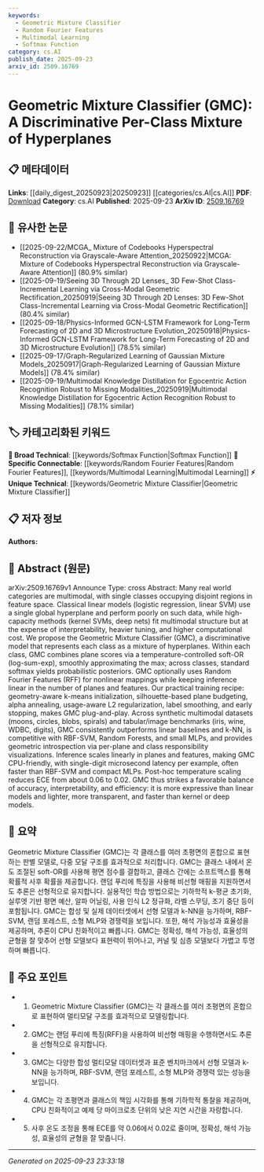 ```yaml
---
keywords:
  - Geometric Mixture Classifier
  - Random Fourier Features
  - Multimodal Learning
  - Softmax Function
category: cs.AI
publish_date: 2025-09-23
arxiv_id: 2509.16769
---
```


<!-- KEYWORD_LINKING_METADATA:
{
  "processed_timestamp": "2025-09-23T23:33:18.040778",
  "vocabulary_version": "1.0",
  "selected_keywords": [
    "Geometric Mixture Classifier",
    "Random Fourier Features",
    "Multimodal Learning",
    "Softmax Function"
  ],
  "rejected_keywords": [],
  "similarity_scores": {
    "Geometric Mixture Classifier": 0.78,
    "Random Fourier Features": 0.75,
    "Multimodal Learning": 0.8,
    "Softmax Function": 0.7
  },
  "extraction_method": "AI_prompt_based",
  "budget_applied": true,
  "candidates_json": {
    "candidates": [
      {
        "surface": "Geometric Mixture Classifier",
        "canonical": "Geometric Mixture Classifier",
        "aliases": [
          "GMC"
        ],
        "category": "unique_technical",
        "rationale": "The Geometric Mixture Classifier is a novel model introduced in the paper, providing a unique approach to handling multimodal data.",
        "novelty_score": 0.85,
        "connectivity_score": 0.65,
        "specificity_score": 0.9,
        "link_intent_score": 0.78
      },
      {
        "surface": "Random Fourier Features",
        "canonical": "Random Fourier Features",
        "aliases": [
          "RFF"
        ],
        "category": "specific_connectable",
        "rationale": "Random Fourier Features are used for nonlinear mappings, connecting to other models using similar techniques.",
        "novelty_score": 0.55,
        "connectivity_score": 0.7,
        "specificity_score": 0.8,
        "link_intent_score": 0.75
      },
      {
        "surface": "Multimodal",
        "canonical": "Multimodal Learning",
        "aliases": [],
        "category": "specific_connectable",
        "rationale": "The paper addresses multimodal data, aligning with the trending concept of Multimodal Learning.",
        "novelty_score": 0.5,
        "connectivity_score": 0.85,
        "specificity_score": 0.65,
        "link_intent_score": 0.8
      },
      {
        "surface": "softmax",
        "canonical": "Softmax Function",
        "aliases": [],
        "category": "broad_technical",
        "rationale": "Softmax is a fundamental concept in probabilistic models, linking to various machine learning techniques.",
        "novelty_score": 0.4,
        "connectivity_score": 0.9,
        "specificity_score": 0.5,
        "link_intent_score": 0.7
      }
    ],
    "ban_list_suggestions": [
      "linear models",
      "high-capacity methods",
      "synthetic multimodal datasets"
    ]
  },
  "decisions": [
    {
      "candidate_surface": "Geometric Mixture Classifier",
      "resolved_canonical": "Geometric Mixture Classifier",
      "decision": "linked",
      "scores": {
        "novelty": 0.85,
        "connectivity": 0.65,
        "specificity": 0.9,
        "link_intent": 0.78
      }
    },
    {
      "candidate_surface": "Random Fourier Features",
      "resolved_canonical": "Random Fourier Features",
      "decision": "linked",
      "scores": {
        "novelty": 0.55,
        "connectivity": 0.7,
        "specificity": 0.8,
        "link_intent": 0.75
      }
    },
    {
      "candidate_surface": "Multimodal",
      "resolved_canonical": "Multimodal Learning",
      "decision": "linked",
      "scores": {
        "novelty": 0.5,
        "connectivity": 0.85,
        "specificity": 0.65,
        "link_intent": 0.8
      }
    },
    {
      "candidate_surface": "softmax",
      "resolved_canonical": "Softmax Function",
      "decision": "linked",
      "scores": {
        "novelty": 0.4,
        "connectivity": 0.9,
        "specificity": 0.5,
        "link_intent": 0.7
      }
    }
  ]
}
-->

# Geometric Mixture Classifier (GMC): A Discriminative Per-Class Mixture of Hyperplanes

## 📋 메타데이터

**Links**: [[daily_digest_20250923|20250923]] [[categories/cs.AI|cs.AI]]
**PDF**: [Download](https://arxiv.org/pdf/2509.16769.pdf)
**Category**: cs.AI
**Published**: 2025-09-23
**ArXiv ID**: [2509.16769](https://arxiv.org/abs/2509.16769)

## 🔗 유사한 논문
- [[2025-09-22/MCGA_ Mixture of Codebooks Hyperspectral Reconstruction via Grayscale-Aware Attention_20250922|MCGA: Mixture of Codebooks Hyperspectral Reconstruction via Grayscale-Aware Attention]] (80.9% similar)
- [[2025-09-19/Seeing 3D Through 2D Lenses_ 3D Few-Shot Class-Incremental Learning via Cross-Modal Geometric Rectification_20250919|Seeing 3D Through 2D Lenses: 3D Few-Shot Class-Incremental Learning via Cross-Modal Geometric Rectification]] (80.4% similar)
- [[2025-09-18/Physics-Informed GCN-LSTM Framework for Long-Term Forecasting of 2D and 3D Microstructure Evolution_20250918|Physics-Informed GCN-LSTM Framework for Long-Term Forecasting of 2D and 3D Microstructure Evolution]] (78.5% similar)
- [[2025-09-17/Graph-Regularized Learning of Gaussian Mixture Models_20250917|Graph-Regularized Learning of Gaussian Mixture Models]] (78.4% similar)
- [[2025-09-19/Multimodal Knowledge Distillation for Egocentric Action Recognition Robust to Missing Modalities_20250919|Multimodal Knowledge Distillation for Egocentric Action Recognition Robust to Missing Modalities]] (78.1% similar)

## 🏷️ 카테고리화된 키워드
**🧠 Broad Technical**: [[keywords/Softmax Function|Softmax Function]]
**🔗 Specific Connectable**: [[keywords/Random Fourier Features|Random Fourier Features]], [[keywords/Multimodal Learning|Multimodal Learning]]
**⚡ Unique Technical**: [[keywords/Geometric Mixture Classifier|Geometric Mixture Classifier]]

## 📋 저자 정보

**Authors:** 

## 📄 Abstract (원문)

arXiv:2509.16769v1 Announce Type: cross 
Abstract: Many real world categories are multimodal, with single classes occupying disjoint regions in feature space. Classical linear models (logistic regression, linear SVM) use a single global hyperplane and perform poorly on such data, while high-capacity methods (kernel SVMs, deep nets) fit multimodal structure but at the expense of interpretability, heavier tuning, and higher computational cost. We propose the Geometric Mixture Classifier (GMC), a discriminative model that represents each class as a mixture of hyperplanes. Within each class, GMC combines plane scores via a temperature-controlled soft-OR (log-sum-exp), smoothly approximating the max; across classes, standard softmax yields probabilistic posteriors. GMC optionally uses Random Fourier Features (RFF) for nonlinear mappings while keeping inference linear in the number of planes and features. Our practical training recipe: geometry-aware k-means initialization, silhouette-based plane budgeting, alpha annealing, usage-aware L2 regularization, label smoothing, and early stopping, makes GMC plug-and-play. Across synthetic multimodal datasets (moons, circles, blobs, spirals) and tabular/image benchmarks (iris, wine, WDBC, digits), GMC consistently outperforms linear baselines and k-NN, is competitive with RBF-SVM, Random Forests, and small MLPs, and provides geometric introspection via per-plane and class responsibility visualizations. Inference scales linearly in planes and features, making GMC CPU-friendly, with single-digit microsecond latency per example, often faster than RBF-SVM and compact MLPs. Post-hoc temperature scaling reduces ECE from about 0.06 to 0.02. GMC thus strikes a favorable balance of accuracy, interpretability, and efficiency: it is more expressive than linear models and lighter, more transparent, and faster than kernel or deep models.

## 📝 요약

Geometric Mixture Classifier (GMC)는 각 클래스를 여러 초평면의 혼합으로 표현하는 판별 모델로, 다중 모달 구조를 효과적으로 처리합니다. GMC는 클래스 내에서 온도 조절된 soft-OR를 사용해 평면 점수를 결합하고, 클래스 간에는 소프트맥스를 통해 확률적 사후 확률을 제공합니다. 랜덤 푸리에 특징을 사용해 비선형 매핑을 지원하면서도 추론은 선형적으로 유지합니다. 실용적인 학습 방법으로는 기하학적 k-평균 초기화, 실루엣 기반 평면 예산, 알파 어닐링, 사용 인식 L2 정규화, 라벨 스무딩, 조기 중단 등이 포함됩니다. GMC는 합성 및 실제 데이터셋에서 선형 모델과 k-NN을 능가하며, RBF-SVM, 랜덤 포레스트, 소형 MLP와 경쟁력을 보입니다. 또한, 해석 가능성과 효율성을 제공하며, 추론이 CPU 친화적이고 빠릅니다. GMC는 정확성, 해석 가능성, 효율성의 균형을 잘 맞추어 선형 모델보다 표현력이 뛰어나고, 커널 및 심층 모델보다 가볍고 투명하며 빠릅니다.

## 🎯 주요 포인트

- 1. Geometric Mixture Classifier (GMC)는 각 클래스를 여러 초평면의 혼합으로 표현하여 멀티모달 구조를 효과적으로 모델링합니다.
- 2. GMC는 랜덤 푸리에 특징(RFF)을 사용하여 비선형 매핑을 수행하면서도 추론을 선형적으로 유지합니다.
- 3. GMC는 다양한 합성 멀티모달 데이터셋과 표준 벤치마크에서 선형 모델과 k-NN을 능가하며, RBF-SVM, 랜덤 포레스트, 소형 MLP와 경쟁력 있는 성능을 보입니다.
- 4. GMC는 각 초평면과 클래스의 책임 시각화를 통해 기하학적 통찰을 제공하며, CPU 친화적이고 예제 당 마이크로초 단위의 낮은 지연 시간을 자랑합니다.
- 5. 사후 온도 조정을 통해 ECE를 약 0.06에서 0.02로 줄이며, 정확성, 해석 가능성, 효율성의 균형을 잘 맞춥니다.


---

*Generated on 2025-09-23 23:33:18*